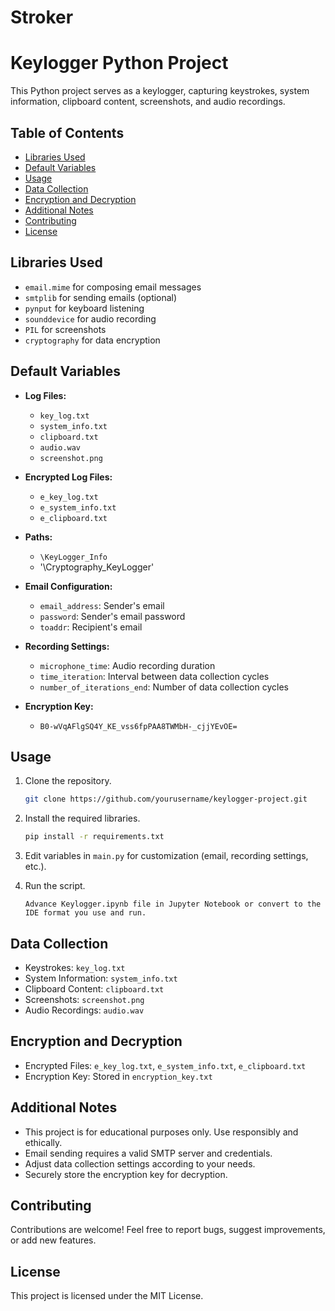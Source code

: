 # Stroker

# Keylogger Python Project

This Python project serves as a keylogger, capturing keystrokes, system information, clipboard content, screenshots, and audio recordings.

## Table of Contents

- [Libraries Used](#libraries-used)
- [Default Variables](#default-variables)
- [Usage](#usage)
- [Data Collection](#data-collection)
- [Encryption and Decryption](#encryption-and-decryption)
- [Additional Notes](#additional-notes)
- [Contributing](#contributing)
- [License](#license)

## Libraries Used

- `email.mime` for composing email messages
- `smtplib` for sending emails (optional)
- `pynput` for keyboard listening
- `sounddevice` for audio recording
- `PIL` for screenshots
- `cryptography` for data encryption

## Default Variables

- **Log Files:**
  - `key_log.txt`
  - `system_info.txt`
  - `clipboard.txt`
  - `audio.wav`
  - `screenshot.png`

- **Encrypted Log Files:**
  - `e_key_log.txt`
  - `e_system_info.txt`
  - `e_clipboard.txt`

- **Paths:**
  - `\KeyLogger_Info`
  - '\Cryptography_KeyLogger'

- **Email Configuration:**
  - `email_address`: Sender's email
  - `password`: Sender's email password
  - `toaddr`: Recipient's email

- **Recording Settings:**
  - `microphone_time`: Audio recording duration
  - `time_iteration`: Interval between data collection cycles
  - `number_of_iterations_end`: Number of data collection cycles

- **Encryption Key:**
  - `B0-wVqAFlgSQ4Y_KE_vss6fpPAA8TWMbH-_cjjYEvOE=`

## Usage

1. Clone the repository.

    ```bash
    git clone https://github.com/yourusername/keylogger-project.git
    ```

2. Install the required libraries.

    ```bash
    pip install -r requirements.txt
    ```

3. Edit variables in `main.py` for customization (email, recording settings, etc.).

4. Run the script.

    ```
    Advance Keylogger.ipynb file in Jupyter Notebook or convert to the IDE format you use and run.
    ```

## Data Collection

- Keystrokes: `key_log.txt`
- System Information: `system_info.txt`
- Clipboard Content: `clipboard.txt`
- Screenshots: `screenshot.png`
- Audio Recordings: `audio.wav`

## Encryption and Decryption

- Encrypted Files: `e_key_log.txt`, `e_system_info.txt`, `e_clipboard.txt`
- Encryption Key: Stored in `encryption_key.txt`

## Additional Notes

- This project is for educational purposes only. Use responsibly and ethically.
- Email sending requires a valid SMTP server and credentials.
- Adjust data collection settings according to your needs.
- Securely store the encryption key for decryption.

## Contributing

Contributions are welcome! Feel free to report bugs, suggest improvements, or add new features.

## License

This project is licensed under the MIT License.
